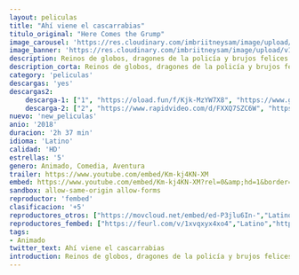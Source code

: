 ```yaml
---
layout: peliculas
title: "Ahí viene el cascarrabias"
titulo_original: "Here Comes the Grump"
image_carousel: 'https://res.cloudinary.com/imbriitneysam/image/upload/v1544325542/ahi-poster-min.jpg'
image_banner: 'https://res.cloudinary.com/imbriitneysam/image/upload/v1544325542/ahi-banner-min.jpg'
description: Reinos de globos, dragones de la policía y brujos felices son exactamente como Terry recordaba los cuentos de hadas de su abuela. Excepto que son reales y definitivamente no es alegre.
description_corta: Reinos de globos, dragones de la policía y brujos felices son exactamente como Terry recordaba los cuentos de hadas de su abuela. Excepto que son reales y definitivamente no es alegre.
category: 'peliculas'
descargas: 'yes'
descargas2:
    descarga-1: ["1", "https://oload.fun/f/Kjk-MzYW7X8", "https://www.google.com/s2/favicons?domain=openload.co","OpenLoad","https://res.cloudinary.com/imbriitneysam/image/upload/v1541473684/mexico.png", "Latino", "HD"]
    descarga-2: ["2", "https://www.rapidvideo.com/d/FXXQ7SZC6W", "https://www.google.com/s2/favicons?domain=www.rapidvideo.com","RapidVideo","https://res.cloudinary.com/imbriitneysam/image/upload/v1541473684/mexico.png", "Latino", "HD"]
nuevo: 'new_peliculas'
anio: '2018'
duracion: '2h 37 min'
idioma: 'Latino'
calidad: 'HD'
estrellas: '5'
genero: Animado, Comedia, Aventura
trailer: https://www.youtube.com/embed/Km-kj4KN-XM
embed: https://www.youtube.com/embed/Km-kj4KN-XM?rel=0&amp;hd=1&border=0&wmode=opaque&enablejsapi=1&modestbranding=1&controls=1&showinfo=1
sandbox: allow-same-origin allow-forms
reproductor: 'fembed'
clasificacion: '+5'
reproductores_otros: ["https://movcloud.net/embed/ed-P3jlu6In-","Latino"]
reproductores_fembed: ["https://feurl.com/v/1xvqxyx4xo4","Latino","https://feurl.com/v/pm95pmr1k8o","Latino","https://feurl.com/v/5qgx4bdn4zn0407","Latino","https://feurl.com/v/lnjz2fndr-584ly","Latino"]
tags:
- Animado
twitter_text: Ahí viene el cascarrabias
introduction: Reinos de globos, dragones de la policía y brujos felices son exactamente como Terry recordaba los cuentos de hadas de su abuela. Excepto que son reales y definitivamente no es alegre.
---
```












